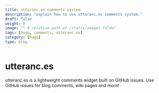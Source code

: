 ```yaml
---
title: utteranc.es comments system
description: "explain how to use utteranc.es comments system."
draft: false
weight: 0
image: "" # relative path of /static/images folder
tags: [hugo, comments, utteranc.es]
category: [hugo]
type: blog
---
```



# utteranc.es

utteranc.es is a lightweight comments widget built on GitHub issues. Use GitHub issues for blog comments, wiki pages and more!